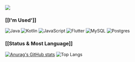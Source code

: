 <img src="https://capsule-render.vercel.app/api?type=wave&color=auto&height=300&section=header&text=Dev%20forest&fontSize=90" />

### [[I'm Used']]

![Java](https://img.shields.io/badge/java-%23ED8B00.svg?style=for-the-badge&logo=openjdk&logoColor=white)
![Kotlin](https://img.shields.io/badge/kotlin-%237F52FF.svg?style=for-the-badge&logo=kotlin&logoColor=white)
![JavaScript](https://img.shields.io/badge/javascript-%23323330.svg?style=for-the-badge&logo=javascript&logoColor=%23F7DF1E)
![Flutter](https://img.shields.io/badge/Flutter-%2302569B.svg?style=for-the-badge&logo=Flutter&logoColor=white)
![MySQL](https://img.shields.io/badge/mysql-4479A1.svg?style=for-the-badge&logo=mysql&logoColor=white)
![Postgres](https://img.shields.io/badge/postgres-%23316192.svg?style=for-the-badge&logo=postgresql&logoColor=white)

### [[Status & Most Language]]
[![Anurag's GitHub stats](https://github-readme-stats.vercel.app/api?username=devforest1)](https://github.com/anuraghazra/github-readme-stats)
![Top Langs](https://github-readme-stats.vercel.app/api/top-langs/?username=devforest1&layout=compact)
